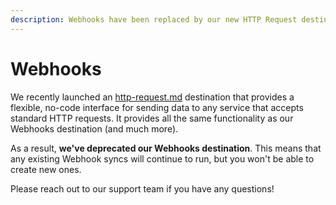 ```yaml
---
description: Webhooks have been replaced by our new HTTP Request destination.
---
```


# Webhooks

We recently launched an [http-request.md](http-request.md "mention") destination that provides a flexible, no-code interface for sending data to any service that accepts standard HTTP requests. It provides all the same functionality as our Webhooks destination (and much more).

As a result, **we've deprecated our Webhooks destination**. This means that any existing Webhook syncs will continue to run, but you won't be able to create new ones.

Please reach out to our support team if you have any questions!
